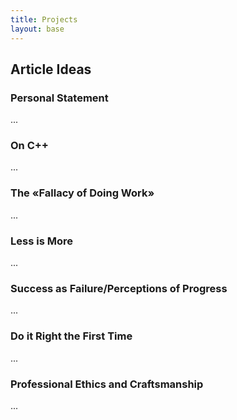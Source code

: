 ```yaml
---
title: Projects
layout: base
---
```



## Article Ideas

### Personal Statement

...


### On C++

...


### The &laquo;Fallacy of Doing Work&raquo;

...


### Less is More

...


### Success as Failure/Perceptions of Progress

...


### Do it Right the First Time

...


### Professional Ethics and Craftsmanship

...

